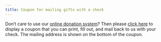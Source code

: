 ```yaml
---
title: Coupon for mailing gifts with a check
---
```


Don&#8217;t care to use our [online donation system][1]? Then please [click here][2] to display a coupon that you can print, fill out, and mail back to us with your check. The mailing address is shown on the bottom of the coupon.

 [1]: /donate
 [2]: /files/gift_coupon.pdf